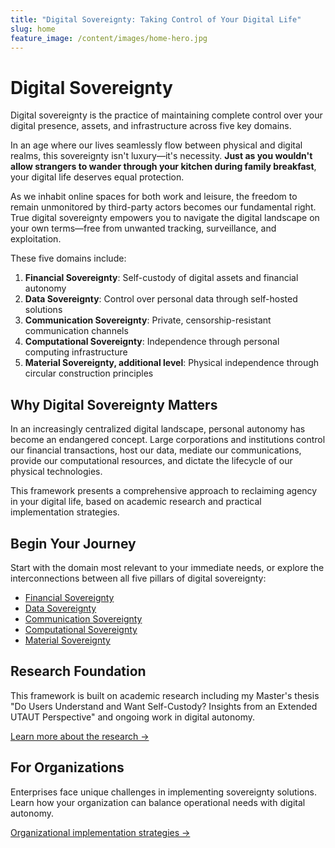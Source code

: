 ```yaml
---
title: "Digital Sovereignty: Taking Control of Your Digital Life"
slug: home
feature_image: /content/images/home-hero.jpg
---
```


# Digital Sovereignty

Digital sovereignty is the practice of maintaining complete control over your digital presence, assets, and infrastructure across five key domains. 

In an age where our lives seamlessly flow between physical and digital realms, this sovereignty isn't luxury—it's necessity. **Just as you wouldn't allow strangers to wander through your kitchen during family breakfast**, your digital life deserves equal protection.

As we inhabit online spaces for both work and leisure, the freedom to remain unmonitored by third-party actors becomes our fundamental right. True digital sovereignty empowers you to navigate the digital landscape on your own terms—free from unwanted tracking, surveillance, and exploitation.

These five domains include:

1. **Financial Sovereignty**: Self-custody of digital assets and financial autonomy
2. **Data Sovereignty**: Control over personal data through self-hosted solutions
3. **Communication Sovereignty**: Private, censorship-resistant communication channels
4. **Computational Sovereignty**: Independence through personal computing infrastructure
5. **Material Sovereignty, additional level**: Physical independence through circular construction principles

## Why Digital Sovereignty Matters

In an increasingly centralized digital landscape, personal autonomy has become an endangered concept. Large corporations and institutions control our financial transactions, host our data, mediate our communications, provide our computational resources, and dictate the lifecycle of our physical technologies.

This framework presents a comprehensive approach to reclaiming agency in your digital life, based on academic research and practical implementation strategies.

## Begin Your Journey

Start with the domain most relevant to your immediate needs, or explore the interconnections between all five pillars of digital sovereignty:

- [Financial Sovereignty](/posts/financial-sovereignty)
- [Data Sovereignty](/posts/data-sovereignty)
- [Communication Sovereignty](/posts/communication-sovereignty)
- [Computational Sovereignty](/posts/computational-sovereignty)
- [Material Sovereignty](/posts/material-sovereignty)

## Research Foundation

This framework is built on academic research including my Master's thesis "Do Users Understand and Want Self-Custody? Insights from an Extended UTAUT Perspective" and ongoing work in digital autonomy.

[Learn more about the research →](/research)

## For Organizations

Enterprises face unique challenges in implementing sovereignty solutions. Learn how your organization can balance operational needs with digital autonomy.

[Organizational implementation strategies →](/organizations)

